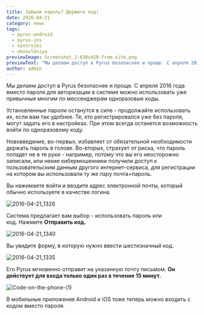 ```yaml
---
title: Забыли пароль? Держите код!
date: 2016-04-21
category: news
tags:
  - pyrus-android
  - pyrus-ios
  - nastrojki
  - obnovleniya
previewImage: Screenshot_2-630x420-from-site.png
previewText: "Мы делаем доступ в Pyrus безопаснее и проще. С апреля 2016 года вместо пароля для авторизации в системе можно использовать уже привычные многим по мессенджерам одноразовые коды."
author: admin
---
```

Мы делаем доступ в Pyrus безопаснее и проще.  С апреля 2016 года вместо пароля для авторизации в системе можно использовать уже привычные многим по мессенджерам одноразовые коды.

Установленные пароли останутся в силе - продолжайте использовать их, если вам так удобнее. Те, кто регистрировался уже без пароля, могут задать его в настройках. При этом всегда останется возможность войти по одноразовому коду.

Нововведение, во-первых, избавляет от обязательной необходимости держать пароль в голове. Во-вторых, страхует от риска, что пароль попадет не в те руки - например, потому что вы его неосторожно записали, или некие кибермошенники получили доступ к пользовательским данным другого интернет-сервиса, для регистрации на котором вы использовали ту же пару почта+пароль.

Вы нажимаете войти и вводите адрес электронной почты, который обычно используете в качестве логина.

![2016-04-21_1326](2016-04-21_1326.webp)

Система предлагает вам выбор - использовать пароль или код. Нажмите **Отправить код.**

![2016-04-21_1340](2016-04-21_1340.webp)

Вы увидите форму, в которую нужно ввести шестизначный код.

![2016-04-21_1335](2016-04-21_1335.webp)

Его Pyrus мгновенно отправит на указанную почту письмом. **Он действует для входа только один раз в течение 15 минут.**

![Code-on-the-phone-(1)](Code-on-the-phone-1.webp)

В мобильные приложения Android и iOS тоже теперь можно входить с кодом вместо пароля.